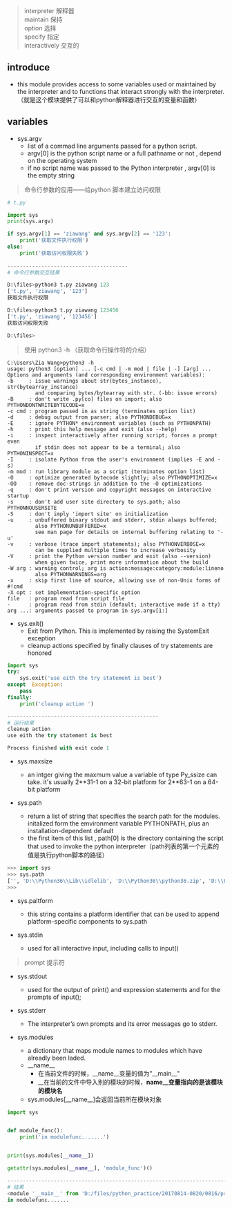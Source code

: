 > interpreter		解释器   
> maintain			保持   
> option			选择   
> specify			指定   
> interactively		交互的   


## introduce 
- this module provides access to some variables used or maintained by the interpreter  and to functions that interact strongly with the interpreter.（就是这个模块提供了可以和python解释器进行交互的变量和函数）


## variables
- sys.argv
	- list of a commad line arguments passed for a python script.
	- argv[0] is the python script name or a full pathname or not , depend on the operating system
	- if no script name was passed to the Python interpreter , argv[0] is the empty string
> 命令行参数的应用——给python 脚本建立访问权限


```python
# t.py

import sys
print(sys.argv)

if sys.argv[1] == 'ziawang' and sys.argv[2] == '123':
    print('获取文件执行权限')
else:
    print('获取访问权限失败')
    
---------------------------------------
# 命令行参数交互结果

D:\files>python3 t.py ziawang 123
['t.py', 'ziawang', '123']
获取文件执行权限

D:\files>python3 t.py ziawang 123456
['t.py', 'ziawang', '123456']
获取访问权限失败

D:\files>

```  



> 使用 python3  -h  （获取命令行操作符的介绍）
 
```
C:\Users\Zia Wang>python3 -h
usage: python3 [option] ... [-c cmd | -m mod | file | -] [arg] ...
Options and arguments (and corresponding environment variables):
-b     : issue warnings about str(bytes_instance), str(bytearray_instance)
         and comparing bytes/bytearray with str. (-bb: issue errors)
-B     : don't write .py[co] files on import; also PYTHONDONTWRITEBYTECODE=x
-c cmd : program passed in as string (terminates option list)
-d     : debug output from parser; also PYTHONDEBUG=x
-E     : ignore PYTHON* environment variables (such as PYTHONPATH)
-h     : print this help message and exit (also --help)
-i     : inspect interactively after running script; forces a prompt even
         if stdin does not appear to be a terminal; also PYTHONINSPECT=x
-I     : isolate Python from the user's environment (implies -E and -s)
-m mod : run library module as a script (terminates option list)
-O     : optimize generated bytecode slightly; also PYTHONOPTIMIZE=x
-OO    : remove doc-strings in addition to the -O optimizations
-q     : don't print version and copyright messages on interactive startup
-s     : don't add user site directory to sys.path; also PYTHONNOUSERSITE
-S     : don't imply 'import site' on initialization
-u     : unbuffered binary stdout and stderr, stdin always buffered;
         also PYTHONUNBUFFERED=x
         see man page for details on internal buffering relating to '-u'
-v     : verbose (trace import statements); also PYTHONVERBOSE=x
         can be supplied multiple times to increase verbosity
-V     : print the Python version number and exit (also --version)
         when given twice, print more information about the build
-W arg : warning control; arg is action:message:category:module:lineno
         also PYTHONWARNINGS=arg
-x     : skip first line of source, allowing use of non-Unix forms of #!cmd
-X opt : set implementation-specific option
file   : program read from script file
-      : program read from stdin (default; interactive mode if a tty)
arg ...: arguments passed to program in sys.argv[1:]
```




- sys.exit()
	- Exit from Python. This is implemented by raising the SystemExit exception
	- cleanup actions specified by finally clauses of try statements are honored

```python
import sys
try:
    sys.exit('use eith the try statement is best')
except  Exception:
    pass
finally:
    print('cleanup action ')

-------------------------------------------------
# 运行结果
cleanup action 
use eith the try statement is best

Process finished with exit code 1


```



- sys.maxsize
	- an intger giving the maxmum value a variable of type Py_ssize can take. it's usually 2\**31-1 on a 32-bit platform for 2\**63-1 on a 64-bit platform

- sys.path
	- return  a list of string that specifies the search path for the modules. initalized form the emvironment variable PYTHONPATH, plus an installation-dependent default
	- the first item of this list , path[0] is the directory containing the script that used to invoke the python interpreter（path列表的第一个元素的值是执行python脚本的路径）


```python
>>> import sys
>>> sys.path
['', 'D:\\Python36\\Lib\\idlelib', 'D:\\Python36\\python36.zip', 'D:\\Python36\\DLLs', 'D:\\Python36\\lib', 'D:\\Python36', 'D:\\Python36\\lib\\site-packages']
>>> 

```


- sys.paltform 
	- this string contains a platform identifier that can be used to append platform-specific components to sys.path



- sys.stdin
	- used for all interactive input, including calls to input()

> prompt     提示符  

- sys.stdout
	- used for the output of print() and expression statements and for the prompts of input();
- sys.stderr
	- The interpreter’s own prompts and its error messages go to stderr.


- sys.modules
	- a dictionary that maps module names to modules which have alreadly been laded.  
	- \_\_name\_\_
		- 在当前文件的时候，\_\_name\_\_变量的值为"\_\_main\_\_"
		- __在当前的文件中导入别的模块的时候，__name__变量指向的是该模块的模块名__
	- sys.modules[\_\_name\_\_]会返回当前所在模块对象
	
```python
import sys


def module_func():
    print('in modulefunc.......')


print(sys.modules[__name__])

getattr(sys.modules[__name__], 'module_func')()

--------------------------------------------------------------------------
# 结果
<module '__main__' from 'D:/files/python_practice/20170814-0820/0816/practice.py'>
in modulefunc.......

```

